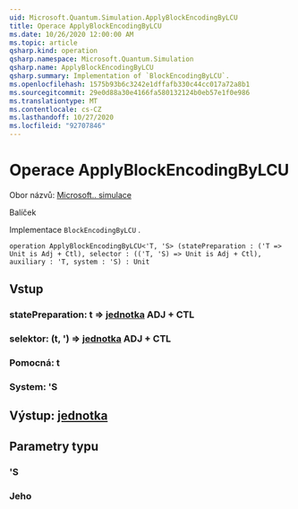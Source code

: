 ```yaml
---
uid: Microsoft.Quantum.Simulation.ApplyBlockEncodingByLCU
title: Operace ApplyBlockEncodingByLCU
ms.date: 10/26/2020 12:00:00 AM
ms.topic: article
qsharp.kind: operation
qsharp.namespace: Microsoft.Quantum.Simulation
qsharp.name: ApplyBlockEncodingByLCU
qsharp.summary: Implementation of `BlockEncodingByLCU`.
ms.openlocfilehash: 1575b93b6c3242e1dffafb330c44cc017a72a8b1
ms.sourcegitcommit: 29e0d88a30e4166fa580132124b0eb57e1f0e986
ms.translationtype: MT
ms.contentlocale: cs-CZ
ms.lasthandoff: 10/27/2020
ms.locfileid: "92707846"
---
```

# <a name="applyblockencodingbylcu-operation"></a>Operace ApplyBlockEncodingByLCU

Obor názvů: [Microsoft.. simulace](xref:Microsoft.Quantum.Simulation)

Balíček [](https://nuget.org/packages/)


Implementace `BlockEncodingByLCU` .

```qsharp
operation ApplyBlockEncodingByLCU<'T, 'S> (statePreparation : ('T => Unit is Adj + Ctl), selector : (('T, 'S) => Unit is Adj + Ctl), auxiliary : 'T, system : 'S) : Unit
```


## <a name="input"></a>Vstup

### <a name="statepreparation--t--unit-adj--ctl"></a>statePreparation: t => [jednotka](xref:microsoft.quantum.lang-ref.unit) ADJ + CTL




### <a name="selector--ts--unit-adj--ctl"></a>selektor: (t, ') => [jednotka](xref:microsoft.quantum.lang-ref.unit) ADJ + CTL




### <a name="auxiliary--t"></a>Pomocná: t




### <a name="system--s"></a>System: 'S





## <a name="output--unit"></a>Výstup: [jednotka](xref:microsoft.quantum.lang-ref.unit)



## <a name="type-parameters"></a>Parametry typu

### <a name="t"></a>'S


### <a name="s"></a>Jeho

